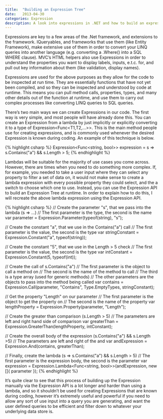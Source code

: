 ```yaml
---
title:  "Building an Expression Tree"
date:   2013-04-30
categories: Expression
description: A look into expressions in .NET and how to build an expression tree for use in LINQ queries.
---
```


Expressions are key to a few areas of the .Net framework, and extensions to the framework. IQueryables, and frameworks that use them (like Entity Framework), make extensive use of them in order to convert your LINQ queries into another language (e.g. converting a .Where() into a SQL WHERE clause). MVC’s HTML helpers also use Expressions in order to understand the properties you want to display labels, inputs, e.t.c. for, and pull out key information about them (like validation, display names).

Expressions are used for the above purposes as they allow for the code to be inspected at run time. They are essentially functions that have not yet been compiled, and so they can be inspected and understood by code at runtime. This means you can pull method calls, properties, types, and many other details out of the function at runtime, and use them to carry out complex processes like converting LINQ queries to SQL queries.

There’s two main ways we can create Expressions in our code. The first way is very simple, and most people will have already done this. You can create an Expression from a lambda by just implicitly or explicitly converting it to a type of Expression<Func<T1,T2,…>>. This is the main method people use for creating expressions, and is commonly used whenever the desired Expression is known during coding. An example of this technique is below.

{% highlight csharp %}
Expression<Func<string, bool>> expression = s => s.Contains("a") && s.Length > 5;
{% endhighlight %}

Lambdas will be suitable for the majority of use cases you come across. However, there are times when you need to do something more complex. If, for example, you needed to take a user input where they can select any property to filter a set of data on, it would not make sense to create a lambda expression with every possible property they could select, and the a switch to choose which one to use. Instead, you can use the Expression API to build an Expression Tree at runtime. In order to explain how to do this, I will recreate the above lambda expression using the Expression API.

{% highlight csharp %}
// Create the parameter "s", that we pass into the lambda (s => ...)
// The first parameter is the type, the second is the name
var parameter = Expression.Parameter(typeof(string), "s");

// Create the constant "a", that we use in the Contains("a") call
// The first parameter is the value, the second is the type
var stringConstant = Expression.Constant("a", typeof(string));

// Create the constant "5", that we use in the Length > 5 check
// The first parameter is the value, the second is the type
var intConstant = Expression.Constant(5, typeof(int));

// Create the call of s.Contains("a")
// The first parameter is the object to call a method on
// The second is the name of the method to call
// The third is a type array (used for generic methods)
// The other parameters are the objects to pass into the method being called
var contains = Expression.Call(parameter, "Contains", Type.EmptyTypes, stringConstant);

// Get the property "Length" on our parameter
// The first parameter is the object to get the property on
// The second is the name of the property
var lengthProperty = Expression.Property(parameter, "Length");

// Create the greater than comparison (s.Length > 5)
// The parameters are left and right hand side of comparison
var greaterThan = Expression.GreaterThan(lengthProperty, intConstant);

// Create the overall body of the expression (s.Contains("a") && s.Length >5)
// The parameters are left and right of the and
var andExpression = Expression.And(contains, greaterThan);

// Finally, create the lambda (s => s.Contains("a") && s.Length > 5)
// The first parameter is the expression body, the second is the parameter
var expression = Expression.Lambda<Func<string, bool>>(andExpression, new []{ parameter });
{% endhighlight %}

It’s quite clear to see that this process of building up the Expression manually via the Expression API is a lot longer and harder than using a lambda, and so it shouldn’t be used for creating Expressions that are known during coding, however it’s extremely useful and powerful if you need to allow any sort of use input into a query you are generating, and want the user defined queries to be efficient and filter down to whatever your underlying data store is.
